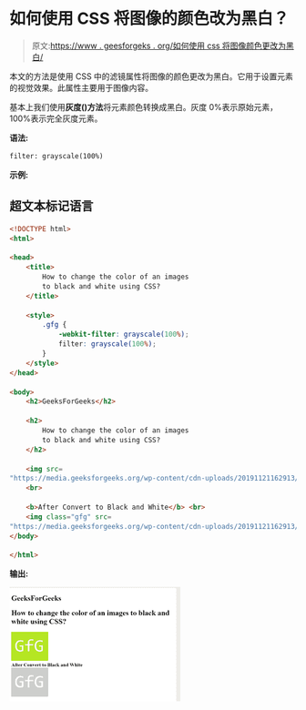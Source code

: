 # 如何使用 CSS 将图像的颜色改为黑白？

> 原文:[https://www . geesforgeks . org/如何使用 css 将图像颜色更改为黑白/](https://www.geeksforgeeks.org/how-to-change-the-color-of-an-image-to-black-and-white-using-css/)

本文的方法是使用 CSS 中的滤镜属性将图像的颜色更改为黑白。它用于设置元素的视觉效果。此属性主要用于图像内容。

基本上我们使用**灰度()方法**将元素颜色转换成黑白。灰度 0%表示原始元素，100%表示完全灰度元素。

**语法:**

```html
filter: grayscale(100%)
```

**示例:**

## 超文本标记语言

```html
<!DOCTYPE html>
<html>

<head>
    <title>
        How to change the color of an images 
        to black and white using CSS?
    </title>

    <style>
        .gfg {
            -webkit-filter: grayscale(100%);
            filter: grayscale(100%);
        }
    </style>
</head>

<body>
    <h2>GeeksForGeeks</h2>

    <h2>
        How to change the color of an images 
        to black and white using CSS?
    </h2>

    <img src=
"https://media.geeksforgeeks.org/wp-content/cdn-uploads/20191121162913/s11.png" >
    <br>

    <b>After Convert to Black and White</b> <br>
    <img class="gfg" src=
"https://media.geeksforgeeks.org/wp-content/cdn-uploads/20191121162913/s11.png">
</body>

</html>
```

**输出:**

![](img/7da4cfc2f06508cddb00124405ffb2ba.png)